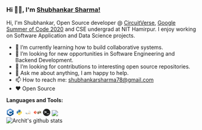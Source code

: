 ### Hi 👋🏽, I'm [Shubhankar Sharma!](http://shubhankarsharma00.tech/) 

Hi, I'm Shubhankar, Open Source developer @ [CircuitVerse](https://www.circuitverse.org/), [Google Summer of Code 2020](https://summerofcode.withgoogle.com/projects/#6595540122337280) and CSE undergrad at NIT Hamirpur. I enjoy working on Software Application and Data Science projects.

- 🌱 I’m currently learning how to build collaborative systems.
- 👯 I’m looking for new opportunities in Software Engineering and Backend Development.
- 🤔 I’m looking for contributions to interesting open source repositories.
- 💬 Ask me about anything, I am happy to help.
- 📫 How to reach me: shubhankarsharma78@gmail.com
- :heart: Open Source

**Languages and Tools:** 

<code><img height="20" src="https://raw.githubusercontent.com/github/explore/80688e429a7d4ef2fca1e82350fe8e3517d3494d/topics/cpp/cpp.png"></code>
<code><img height="20" src="https://raw.githubusercontent.com/github/explore/80688e429a7d4ef2fca1e82350fe8e3517d3494d/topics/python/python.png"></code>
<code><img height="20" src="https://raw.githubusercontent.com/github/explore/80688e429a7d4ef2fca1e82350fe8e3517d3494d/topics/mysql/mysql.png"></code>
<code><img height="20" src="https://raw.githubusercontent.com/github/explore/80688e429a7d4ef2fca1e82350fe8e3517d3494d/topics/git/git.png"></code>
<code><img height="20" src="https://raw.githubusercontent.com/github/explore/80688e429a7d4ef2fca1e82350fe8e3517d3494d/topics/terminal/terminal.png"></code>
<code><img height="20" src="https://upload.wikimedia.org/wikipedia/commons/6/62/Ruby_On_Rails_Logo.svg"></code>
<br>
![Archit's github stats](https://github-readme-stats.vercel.app/api/?username=shubhankarsharma00&show_icons=true&title_color=fff&icon_color=79ff97&text_color=9f9f9f&bg_color=151515)
